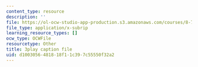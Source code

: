 ```yaml
---
content_type: resource
description: ''
file: https://ol-ocw-studio-app-production.s3.amazonaws.com/courses/8-701-introduction-to-nuclear-and-particle-physics-fall-2020/d1003056481818f11c397c55550f32a2_nXzur-2hbkI.srt
file_type: application/x-subrip
learning_resource_types: []
ocw_type: OCWFile
resourcetype: Other
title: 3play caption file
uid: d1003056-4818-18f1-1c39-7c55550f32a2
---
```

